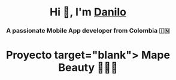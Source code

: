 <h1 align="center">Hi 👋, I'm <a href="https://github.com/Danilo7945" target="blank">
Danilo</a></h1>
<h3 align="center">A passionate Mobile App developer from Colombia &#127470;&#127475</h3>
<h1 align="center">Proyecto target="blank">
Mape Beauty 👨‍💻📱</h1>
